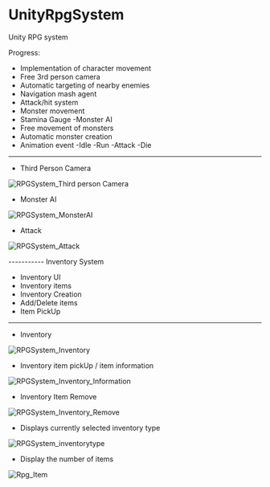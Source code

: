 # UnityRpgSystem

Unity RPG system

Progress:
- Implementation of character movement
- Free 3rd person camera
- Automatic targeting of nearby enemies
- Navigation mash agent
- Attack/hit system
- Monster movement
- Stamina Gauge
-Monster AI
- Free movement of monsters
- Automatic monster creation
- Animation event
   -Idle
   -Run
   -Attack
   -Die
   
--------------------------------------
- Third Person Camera

![RPGSystem_Third person Camera](https://user-images.githubusercontent.com/92620792/218300650-790de529-3606-4838-92fe-b047f64c961e.gif)

   
- Monster AI

![RPGSystem_MonsterAI](https://user-images.githubusercontent.com/92620792/218299546-64c0c43b-76af-4697-a5c0-da81a28d37f7.gif)


- Attack

![RPGSystem_Attack](https://user-images.githubusercontent.com/92620792/218299609-e6f20f13-a736-466f-a252-d2f601c25f7d.gif)

----------- Inventory System

- Inventory UI
- Inventory items
- Inventory Creation
- Add/Delete items
- Item PickUp

----------------------------------------
- Inventory

![RPGSystem_Inventory](https://user-images.githubusercontent.com/92620792/218300018-58f06e1c-c718-4e93-8fde-9d05f94b6787.gif)


- Inventory item pickUp / item information

![RPGSystem_Inventory_Information](https://user-images.githubusercontent.com/92620792/218300163-fc98c23a-26dc-478e-865f-445f17947457.gif)


- Inventory Item Remove

![RPGSystem_Inventory_Remove](https://user-images.githubusercontent.com/92620792/218300244-9255394f-f480-49ec-8155-b0f6603d7a56.gif)

- Displays currently selected inventory type

![RPGSystem_inventorytype](https://user-images.githubusercontent.com/92620792/218427763-524d8011-958d-4ed2-839a-d055a892e202.gif)


- Display the number of items


![Rpg_Item](https://user-images.githubusercontent.com/92620792/218425874-5330583a-53a9-42ac-b48c-3145ddcf2046.png)
